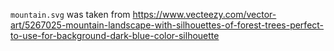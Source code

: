 `mountain.svg` was taken from
<https://www.vecteezy.com/vector-art/5267025-mountain-landscape-with-silhouettes-of-forest-trees-perfect-to-use-for-background-dark-blue-color-silhouette>

